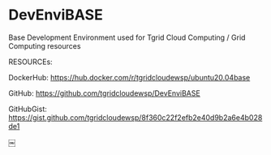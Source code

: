 # DevEnviBASE
Base Development Environment used for Tgrid Cloud Computing / Grid Computing resources




RESOURCEs:

DockerHub: https://hub.docker.com/r/tgridcloudewsp/ubuntu20.04base

GitHub: https://github.com/tgridcloudewsp/DevEnviBASE

GitHubGist: https://gist.github.com/tgridcloudewsp/8f360c22f2efb2e40d9b2a6e4b028de1

￼

